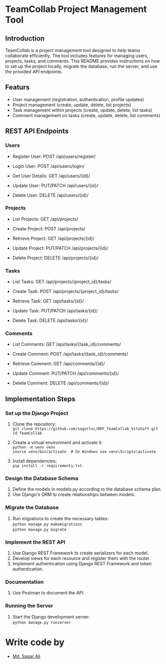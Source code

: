 # TeamCollab Project Management Tool
## Introduction
TeamCollab is a project management tool designed to help teams collaborate efficiently. The tool includes features for managing users, projects, tasks, and comments. This README provides instructions on how to set up the project locally, migrate the database, run the server, and use the provided API endpoints.

## Featurs
* User management (registration, authentication, profile updates)
* Project management (create, update, delete, list projects)
* Task management within projects (create, update, delete, list tasks)
* Comment management on tasks (create, update, delete, list comments)

## REST API Endpoints


### Users

* Register User: POST /api/users/register/

* Login User: POST /api/users/login/

* Get User Details: GET /api/users/{id}/

* Update User: PUT/PATCH /api/users/{id}/

* Delete User: DELETE /api/users/{id}/

### Projects
* List Projects: GET /api/projects/
  
* Create Project: POST /api/projects/
  
* Retrieve Project: GET /api/projects/{id}/
  
* Update Project: PUT/PATCH /api/projects/{id}/
  
* Delete Project: DELETE /api/projects/{id}/
  
### Tasks
* List Tasks: GET /api/projects/{project_id}/tasks/
  
* Create Task: POST /api/projects/{project_id}/tasks/
  
* Retrieve Task: GET /api/tasks/{id}/
  
* Update Task: PUT/PATCH /api/tasks/{id}/
  
* Delete Task: DELETE /api/tasks/{id}/
  
### Comments
* List Comments: GET /api/tasks/{task_id}/comments/
  
* Create Comment: POST /api/tasks/{task_id}/comments/
  
* Retrieve Comment: GET /api/comments/{id}/
  
* Update Comment: PUT/PATCH /api/comments/{id}/
  
* Delete Comment: DELETE /api/comments/{id}/

## Implementation Steps
### Set up the Django Project

1. Clone the repository: <br>
   `git clone https://github.com/sagorluc/DRF_TeamCollab_VitaSoft.git
    `<br>
    `cd TeamCollab `

2. Create a virtual environment and activate it:<br>
   `python -m venv venv`<br>
   `source venv/bin/activate  # On Windows use venv\Scripts\activate`

3. Install dependencies: <br>
   `pip install -r requirements.txt`


### Design the Database Schema
1. Define the models in models.py according to the database schema plan.
2. Use Django's ORM to create relationships between models.

### Migrate the Database
1. Run migrations to create the necessary tables: <br>
   `python manage.py makemigrations`<br>
   `python manage.py migrate`

### Implement the REST API
1. Use Django REST Framework to create serializers for each model.
2. Develop views for each resource and register them with the router.
3. Implement authentication using Django REST Framework and token authentication.

### Documentation
1. Use Postman to document the API.


### Running the Server
1. Start the Django development server:<br>
   `python manage.py runserver
   `<br>


# Write code by
* [Md. Sagar Ali]('https://www.linkedin.com/in/mdsagarali/')